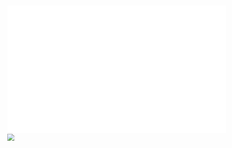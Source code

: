![](https://github.com/3arthqu4ke/3arthqu4ke/blob/master/generated/overview.svg)
![](https://github.com/3arthqu4ke/3arthqu4k/blob/master/generated/languages.svg)
